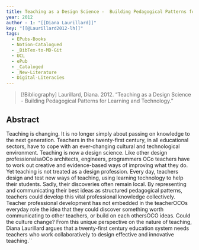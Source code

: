 ```yaml
---
title: Teaching as a Design Science -  Building Pedagogical Patterns for Learning and Technology
year: 2012
author - 1: "[[Diana Laurillard]]"
key: "[[@Laurillard2012-lh]]"
tags:
  - EPubs-Books
  - Notion-Catalogued
  - _BibTex-to-MD-Git
  - UCL
  - ePub
  - _Cataloged
  - _New-Literature
  - Digital-Literacies
---
```


> [!Bibliography]
> Laurillard, Diana. 2012. “Teaching as a Design Science -  Building Pedagogical Patterns for Learning and Technology.” 

## Abstract
Teaching is changing. It is no longer simply about passing on knowledge to the next generation. Teachers in the twenty-first century, in all educational sectors, have to cope with an ever-changing cultural and technological environment. Teaching is now a design science. Like other design professionalsaOCo architects, engineers, programmers OCo teachers have to work out creative and evidence-based ways of improving what they do. Yet teaching is not treated as a design profession. Every day, teachers design and test new ways of teaching, using learning technology to help their students. Sadly, their discoveries often remain local. By representing and communicating their best ideas as structured pedagogical patterns, teachers could develop this vital professional knowledge collectively. Teacher professional development has not embedded in the teacherOCOs everyday role the idea that they could discover something worth communicating to other teachers, or build on each othersOCO ideas. Could the culture change? From this unique perspective on the nature of teaching, Diana Laurillard argues that a twenty-first century education system needs teachers who work collaboratively to design effective and innovative teaching.``